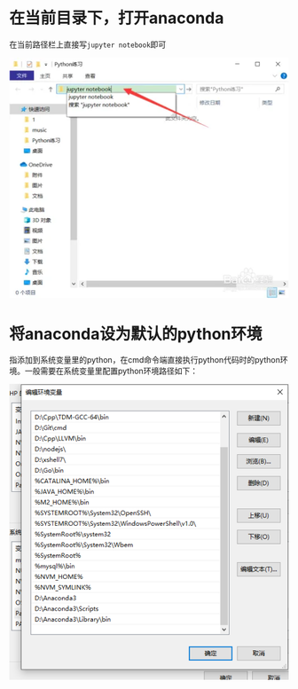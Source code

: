 # 在当前目录下，打开anaconda

在当前路径栏上直接写`jupyter notebook`即可

<img src="image/打开anaconda.webp" style="zoom:150%;" />



# 将anaconda设为默认的python环境

指添加到系统变量里的python，在cmd命令端直接执行python代码时的python环境。一般需要在系统变量里配置python环境路径如下：

<img src="image/anaconda_01.png" style="zoom:150%;" />

